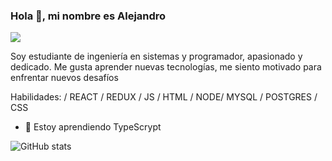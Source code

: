 ### Hola 👋, mi nombre es Alejandro
![](https://media.tenor.com/z4_HKSF6Nx8AAAAC/typing-jim-carrey.gif)

Soy estudiante de ingeniería en sistemas y programador, apasionado y dedicado. Me gusta aprender nuevas tecnologías, me siento motivado para enfrentar nuevos desafíos 

Habilidades:  / REACT / REDUX / JS / HTML / NODE/ MYSQL / POSTGRES / CSS

- 🌱 Estoy aprendiendo TypeScrypt 

![GitHub stats](https://github-readme-stats.vercel.app/api?username=aleev97&show_icons=true)  
